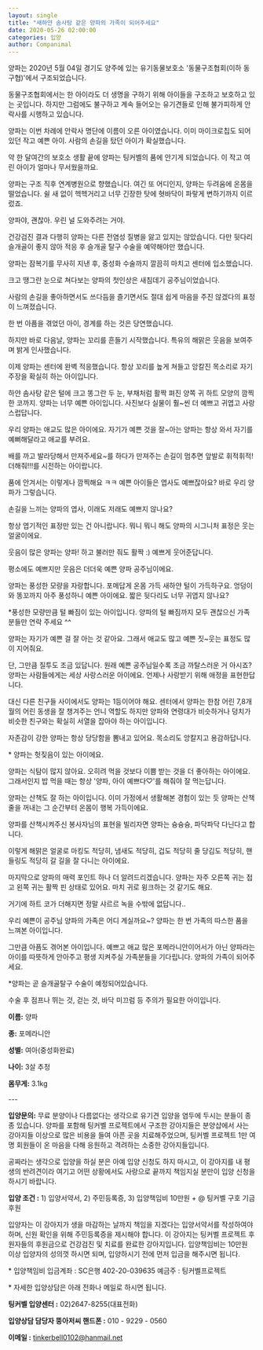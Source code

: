 ```yaml
---
layout: single
title: "새하얀 솜사탕 같은 양파의 가족이 되어주세요"
date: 2020-05-26 02:00:00
categories: 입양
author: Companimal
---
```


양파는 2020년 5월 04일 경기도 양주에 있는 유기동물보호소 '동물구조협회(이하 동구협)'에서 구조되었습니다.

동물구조협회에서는 한 아이라도 더 생명을 구하기 위해 아이들을 구조하고 보호하고 있는 곳입니다. 하지만 그럼에도 불구하고 계속 들어오는 유기견들로 인해 불가피하게 안락사를 시행하고 있습니다.

양파는 이번 차례에 안락사 명단에 이름이 오른 아이였습니다. 이미 마이크로칩도 되어있던 작고 예쁜 아이. 사람의 손길을 탔던 아이가 확실했습니다.

약 한 달여간의 보호소 생활 끝에 양파는 팅커벨의 품에 안기게 되었습니다. 이 작고 여린 아이가 얼마나 무서웠을까요.

​양파는 구조 직후 연계병원으로 향했습니다. 여긴 또 어디인지, 양파는 두려움에 온몸을 떨었습니다. 쉴 새 없이 헥헥거리고 너무 긴장한 탓에 혓바닥이 파랗게 변하기까지 이르렀죠.

​양파야, 괜찮아. 우린 널 도와주려는 거야.

건강검진 결과 다행히 양파는 다른 전염성 질병을 앓고 있지는 않았습니다. 다만 뒷다리 슬개골이 좋지 않아 적응 후 슬개골 탈구 수술을 예약해야만 했습니다.

양파는 잠복기를 무사히 지낸 후, 중성화 수술까지 깔끔히 마치고 센터에 입소했습니다.

크고 땡그란 눈으로 쳐다보는 양파의 첫인상은 새침데기 공주님이었습니다.

사람의 손길을 좋아하면서도 쓰다듬을 즐기면서도 절대 쉽게 마음을 주진 않겠다의 표정이 느껴졌습니다.

한 번 아픔을 겪었던 아이, 경계를 하는 것은 당연했습니다.

하지만 바로 다음날, 양파는 꼬리를 흔들기 시작했습니다. 특유의 해맑은 웃음을 보여주며 밝게 인사했습니다.

이제 양파는 센터에 완벽 적응했습니다. 항상 꼬리를 높게 쳐들고 앙칼진 목소리로 자기주장을 확실히 하는 아이입니다.

하얀 솜사탕 같은 털에 크고 똥그란 두 눈, 부채처럼 활짝 펴진 양쪽 귀 하트 모양의 깜찍한 코까지. ​양파는 너무 예쁜 아이입니다. 사진보다 실물이 훨~씬 더 예쁘고 귀엽고 사랑스럽답니다.

우리 양파는 애교도 많은 아이에요. 자기가 예쁜 것을 잘~아는 양파는 항상 와서 자기를 예뻐해달라고 애교를 부려요.

배를 까고 발라당해서 만져주세요~를 하다가 만져주는 손길이 멈추면 앞발로 휘적휘적! 더해줘!!!를 시전하는 아이랍니다.

품에 안겨서는 이렇게나 깜찍해요 ㅋㅋ 예쁜 아이들은 엽사도 예쁘잖아요? 바로 우리 양파가 그렇습니다.

손길을 느끼는 양파의 엽사, 이래도 저래도 예쁘지 않나요?

항상 엽기적인 표정만 있는 건 아니랍니다. 뭐니 뭐니 해도 양파의 시그니처 표정은 웃는 얼굴이에요.

웃음이 많은 양파는 양파! 하고 불러만 줘도 활짝 :) 예쁘게 웃어준답니다.

평소에도 예쁘지만 웃음은 더더욱 예쁜 양파 공주님이에요.

양파는 풍성한 모량을 자랑합니다. 포메답게 온몸 가득 새하얀 털이 가득하구요. 엉덩이와 똥꼬까지 아주 풍성하니 예쁜 아이에요. 짧은 뒷다리도 너무 귀엽지 않나요?

​\*풍성한 모량만큼 털 빠짐이 있는 아이입니다. 양파의 털 빠짐까지 모두 괜찮으신 가족분들만 연락 주세요 ^^

양파는 자기가 예쁜 걸 잘 아는 것 같아요. 그래서 애교도 많고 예쁜 짓~웃는 표정도 많이 지어줘요.

단, 그만큼 질투도 조금 있답니다. 원래 예쁜 공주님일수록 조금 까탈스러운 거 아시죠? 양파는 사람들에게는 세상 사랑스러운 아이에요. 언제나 사랑받기 위해 애정을 표현한답니다.

대신 다른 친구들 사이에서도 양파는 1등이어야 해요. 센터에서 양파는 한참 어린 7,8개월의 어린 동생을 잘 챙겨주는 언니 역할도 하지만 양파와 연령대가 비슷하거나 덩치가 비슷한 친구와는 확실히 서열을 잡아야 하는 아이입니다.

자존감이 강한 양파는 항상 당당함을 뽐내고 있어요. 목소리도 앙칼지고 용감하답니다.

​\* 양파는 헛짖음이 있는 아이에요.

양파는 식탐이 많지 않아요. 오히려 먹을 것보다 이쁨 받는 것을 더 좋아하는 아이에요. 그래서인지 밥 먹을 때는 항상 '양파, 아이 예쁘다♡'를 해줘야 잘 먹는답니다.

양파는 산책도 잘 하는 아이입니다. 이미 가정에서 생활해본 경험이 있는 듯 양파는 산책줄을 꺼내는 그 순간부터 온몸이 행복 가득이에요.

양파를 산책시켜주신 봉사자님의 표현을 빌리자면 양파는 슝슝슝, 파닥파닥 다닌다고 합니다.

​이렇게 해맑은 얼굴로 마킹도 적당히, 냄새도 적당히, 겁도 적당히 줄 당김도 적당히, 핸들링도 적당히 갈 길을 잘 다니는 아이에요.

마지막으로 양파의 매력 포인트 하나 더 알려드리겠습니다. 양파는 자주 오른쪽 귀는 접고 왼쪽 귀는 활짝 핀 상태로 있어요. 마치 귀로 윙크하는 것 같기도 해요.

거기에 하트 코가 더해지면 정말 샤르르 녹을 수밖에 없답니다..

우리 예쁜이 공주님 양파의 가족은 어디 계실까요~? 양파는 한 번 가족의 따스한 품을 느껴본 아이입니다.

그만큼 아픔도 겪어본 아이입니다. 예쁘고 애교 많은 포메라니안이어서가 아닌 양파라는 아이를 따뜻하게 안아주고 평생 지켜주실 가족분들을 기다립니다. 양파의 가족이 되어주세요.

​\*양파는 곧 슬개골탈구 수술이 예정되어있습니다.

수술 후 점프나 뛰는 것, 걷는 것, 바닥 미끄럼 등 주의가 필요한 아이입니다.

**이름:** 양파

**종:** 포메라니안

**성별:** 여아(중성화완료)

**나이:** 3살 추정

**몸무게:** 3.1kg

\---

**입양문의:** 무료 분양이나 다름없다는 생각으로 유기견 입양을 염두에 두시는 분들이 종종 있습니다. 양파를 포함해 팅커벨 프로젝트에서 구조한 강아지들은 분양샵에서 사는 강아지들 이상으로 많은 비용을 들여 아픈 곳을 치료해주었으며, 팅커벨 프로젝트 1만 여명 회원들이 온 마음을 다해 응원하고 격려하는 소중한 강아지들입니다.

​공짜라는 생각으로 입양을 하실 분은 아예 입양 신청도 하지 마시고, 이 강아지를 내 평생의 반려견이라 여기고 어떤 상황에서도 사랑으로 끝까지 책임지실 분만이 입양 신청을 하시기 바랍니다.

​**입양 조건 :** 1) 입양서약서, 2) 주민등록증, 3) 입양책임비 10만원 + @ 팅커벨 구호 기금 후원

​입양자는 이 강아지가 생을 마감하는 날까지 책임을 지겠다는 입양서약서를 작성하여야 하며, 신원 확인을 위해 주민등록증을 제시해야 합니다. 이 강아지는 팅커벨 프로젝트 후원자들의 후원금으로 건강검진 및 치료를 완료한 강아지입니다. 입양책임비는 10만원 이상 입양자의 성의껏 하시면 되며, 입양하시기 전에 먼저 입금을 해주시면 됩니다.

​\* 입양책임비 입금계좌 : SC은행 402-20-039635 예금주 : 팅커벨프로젝트

\* 자세한 입양상담은 아래 전화나 메일로 하시면 됩니다.

**​팅커벨 입양센터 :** 02)2647-8255(대표전화)

**입양상담 담당자 뚱아저씨 핸드폰 :** 010 - 9229 - 0560

**이메일 :** tinkerbell0102@hanmail.net
